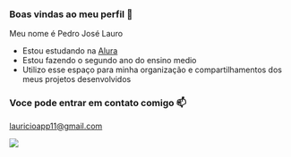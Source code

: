 ### Boas vindas ao meu perfil 🖤


Meu nome é Pedro José Lauro 

- Estou estudando na [Alura](https://www.alura.com.br)
- Estou fazendo o segundo ano do ensino medio
- Utilizo esse espaço para minha organização e compartilhamentos dos meus projetos desenvolvidos


### Voce pode entrar em contato comigo 📫
lauricioapp11@gmail.com

![](https://media.tenor.com/7GyHsInT8uoAAAAM/naruto.gif)
